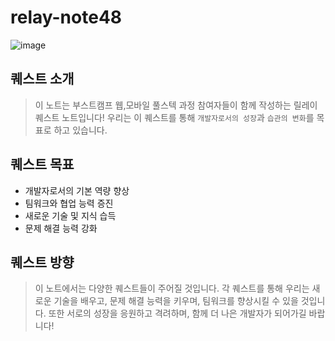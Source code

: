 # relay-note48
![image](https://github.com/user-attachments/assets/e0fdbf85-05a2-4bc9-913f-5cbe6517f35d)

## 퀘스트 소개
 > 이 노트는 부스트캠프 웹,모바일 풀스텍 과정 참여자들이 함께 작성하는 릴레이 퀘스트 노트입니다! 우리는 이 퀘스트를 통해 `개발자로서의 성장`과 `습관의 변화`를 목표로 하고 있습니다.

## 퀘스트 목표
 - 개발자로서의 기본 역량 향상
 - 팀워크와 협업 능력 증진
 - 새로운 기술 및 지식 습득
 - 문제 해결 능력 강화

## 퀘스트 방향
 > 이 노트에서는 다양한 퀘스트들이 주어질 것입니다. 각 퀘스트를 통해 우리는 새로운 기술을 배우고, 문제 해결 능력을 키우며, 팀워크를 향상시킬 수 있을 것입니다. 또한 서로의 성장을 응원하고 격려하며, 함께 더 나은 개발자가 되어가길 바랍니다!
